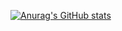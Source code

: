 [![Anurag's GitHub stats](https://github-readme-stats.vercel.app/api?username=Roflane)](https://github.com/Roflane/github-readme-stats)
